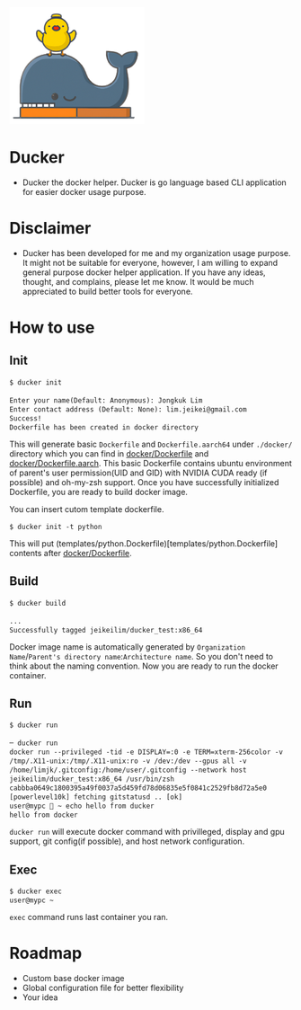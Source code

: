 <img width="240" alt="Ducker icon" src="docs/imgs/ducker_icon.png">


# Ducker
- Ducker the docker helper. Ducker is go language based CLI application for easier docker usage purpose.

# Disclaimer
- Ducker has been developed for me and my organization usage purpose. It might not be suitable for everyone, however, I am willing to expand general purpose docker helper application. If you have any ideas, thought, and complains, please let me know. It would be much appreciated to build better tools for everyone.

# How to use
## Init
```shell
$ ducker init

Enter your name(Default: Anonymous): Jongkuk Lim
Enter contact address (Default: None): lim.jeikei@gmail.com
Success!
Dockerfile has been created in docker directory
```

This will generate basic `Dockerfile` and `Dockerfile.aarch64` under `./docker/` directory which you can find in [docker/Dockerfile](docker/Dockerfile) and [docker/Dockerfile.aarch](docker/Dockerfile.aarch). This basic Dockerfile contains ubuntu environment of parent's user permission(UID and GID) with NVIDIA CUDA ready (if possible) and oh-my-zsh support. Once you have successfully initialized Dockerfile, you are ready to build docker image.

You can insert cutom template dockerfile.
```shell
$ ducker init -t python
```

This will put (templates/python.Dockerfile)[templates/python.Dockerfile] contents after [docker/Dockerfile](docker/Dockerfile). 


## Build
```shell
$ ducker build

...
Successfully tagged jeikeilim/ducker_test:x86_64
```

Docker image name is automatically generated by `Organization Name`/`Parent's directory name`:`Architecture name`. So you don't need to think about the naming convention. Now you are ready to run the docker container.

## Run
```shell
$ ducker run

─ ducker run
docker run --privileged -tid -e DISPLAY=:0 -e TERM=xterm-256color -v /tmp/.X11-unix:/tmp/.X11-unix:ro -v /dev:/dev --gpus all -v /home/limjk/.gitconfig:/home/user/.gitconfig --network host  jeikeilim/ducker_test:x86_64 /usr/bin/zsh
cabbba0649c1800395a49f0037a5d459fd78d06835e5f0841c2529fb8d72a5e0
[powerlevel10k] fetching gitstatusd .. [ok]
user@mypc  ~ echo hello from ducker
hello from docker
```

`ducker run` will execute docker command with privilleged, display and gpu support, git config(if possible), and host network configuration.

## Exec
```shell
$ ducker exec
user@mypc ~ 
```

`exec` command runs last container you ran.



# Roadmap
- Custom base docker image
- Global configuration file for better flexibility
- Your idea


